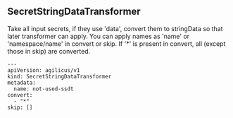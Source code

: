 ## SecretStringDataTransformer

Take all input secrets, if they use 'data', convert them to stringData
so that later transformer can apply.
You can apply names as 'name' or 'namespace/name' in convert or skip.
If '*' is present in convert, all (except those in skip) are converted.

```
---
apiVersion: agilicus/v1
kind: SecretStringDataTransformer
metadata:
  name: not-used-ssdt
convert:
  - "*"
skip: []
```
